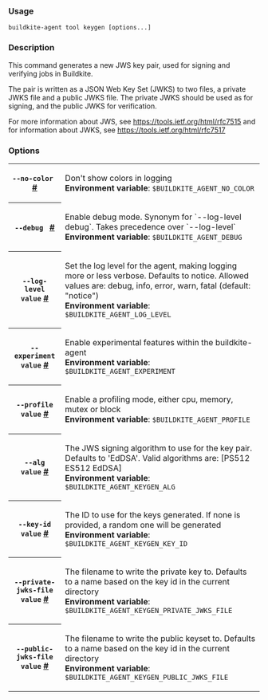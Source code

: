 <!--
  _____   ____    _   _  ____ _______   ______ _____ _____ _______
 |  __ \ / __ \  | \ | |/ __ \__   __| |  ____|  __ \_   _|__   __|
 | |  | | |  | | |  \| | |  | | | |    | |__  | |  | || |    | |
 | |  | | |  | | | . ` | |  | | | |    |  __| | |  | || |    | |
 | |__| | |__| | | |\  | |__| | | |    | |____| |__| || |_   | |
 |_____/ \____/  |_| \_|\____/  |_|    |______|_____/_____|  |_|

This file is auto-generated by scripts/update-agent-help.sh, please update the
agent CLI help in https://github.com/buildkite/agent and run the generation
script.

-->

### Usage

`buildkite-agent tool keygen [options...]`

### Description

This command generates a new JWS key pair, used for signing and verifying jobs
in Buildkite.

The pair is written as a JSON Web Key Set (JWKS) to two files, a private JWKS
file and a public JWKS file. The private JWKS should be used as for signing,
and the public JWKS for verification.

For more information about JWS, see https://tools.ietf.org/html/rfc7515 and
for information about JWKS, see https://tools.ietf.org/html/rfc7517

### Options

<!-- vale off -->

<table class="Docs__attribute__table">
<tr id="no-color"><th><code>--no-color </code> <a class="Docs__attribute__link" href="#no-color">#</a></th><td><p>Don't show colors in logging<br /><strong>Environment variable</strong>: <code>$BUILDKITE_AGENT_NO_COLOR</code></p></td></tr>
<tr id="debug"><th><code>--debug </code> <a class="Docs__attribute__link" href="#debug">#</a></th><td><p>Enable debug mode. Synonym for `--log-level debug`. Takes precedence over `--log-level`<br /><strong>Environment variable</strong>: <code>$BUILDKITE_AGENT_DEBUG</code></p></td></tr>
<tr id="log-level"><th><code>--log-level value</code> <a class="Docs__attribute__link" href="#log-level">#</a></th><td><p>Set the log level for the agent, making logging more or less verbose. Defaults to notice. Allowed values are: debug, info, error, warn, fatal (default: "notice")<br /><strong>Environment variable</strong>: <code>$BUILDKITE_AGENT_LOG_LEVEL</code></p></td></tr>
<tr id="experiment"><th><code>--experiment value</code> <a class="Docs__attribute__link" href="#experiment">#</a></th><td><p>Enable experimental features within the buildkite-agent<br /><strong>Environment variable</strong>: <code>$BUILDKITE_AGENT_EXPERIMENT</code></p></td></tr>
<tr id="profile"><th><code>--profile value</code> <a class="Docs__attribute__link" href="#profile">#</a></th><td><p>Enable a profiling mode, either cpu, memory, mutex or block<br /><strong>Environment variable</strong>: <code>$BUILDKITE_AGENT_PROFILE</code></p></td></tr>
<tr id="alg"><th><code>--alg value</code> <a class="Docs__attribute__link" href="#alg">#</a></th><td><p>The JWS signing algorithm to use for the key pair. Defaults to 'EdDSA'. Valid algorithms are: [PS512 ES512 EdDSA]<br /><strong>Environment variable</strong>: <code>$BUILDKITE_AGENT_KEYGEN_ALG</code></p></td></tr>
<tr id="key-id"><th><code>--key-id value</code> <a class="Docs__attribute__link" href="#key-id">#</a></th><td><p>The ID to use for the keys generated. If none is provided, a random one will be generated<br /><strong>Environment variable</strong>: <code>$BUILDKITE_AGENT_KEYGEN_KEY_ID</code></p></td></tr>
<tr id="private-jwks-file"><th><code>--private-jwks-file value</code> <a class="Docs__attribute__link" href="#private-jwks-file">#</a></th><td><p>The filename to write the private key to. Defaults to a name based on the key id in the current directory<br /><strong>Environment variable</strong>: <code>$BUILDKITE_AGENT_KEYGEN_PRIVATE_JWKS_FILE</code></p></td></tr>
<tr id="public-jwks-file"><th><code>--public-jwks-file value</code> <a class="Docs__attribute__link" href="#public-jwks-file">#</a></th><td><p>The filename to write the public keyset to. Defaults to a name based on the key id in the current directory<br /><strong>Environment variable</strong>: <code>$BUILDKITE_AGENT_KEYGEN_PUBLIC_JWKS_FILE</code></p></td></tr>
</table>

<!-- vale on -->
